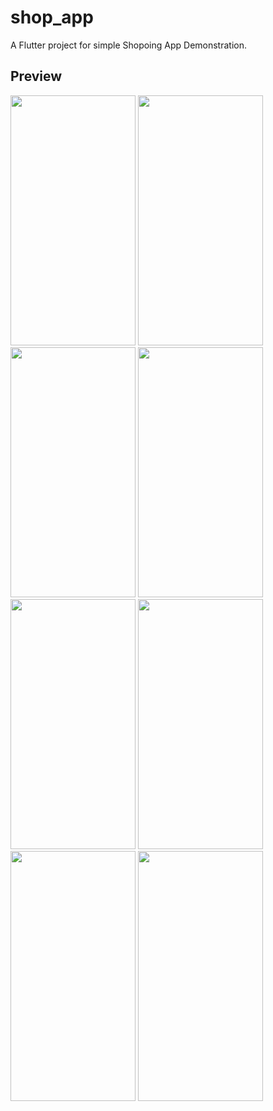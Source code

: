# shop_app

A Flutter project for simple Shopoing App Demonstration.

## Preview

<img src="https://user-images.githubusercontent.com/85961517/220825622-900e95bf-238e-4916-8dfa-fd60c4ff0d3f.jpg" width="200" height="400" /> <img src="https://user-images.githubusercontent.com/85961517/220826450-89379b0b-615d-40f8-86c9-3ad9d50925de.jpg" width="200" height="400" /> <img src="https://user-images.githubusercontent.com/85961517/220826823-37221431-778a-4565-b4c2-19323b984723.jpg" width="200" height="400" /> <img src="https://user-images.githubusercontent.com/85961517/220828131-8dbd5c58-c59e-4c36-bfab-cebd15669dd5.jpg" width="200" height="400" /> <img src="https://user-images.githubusercontent.com/85961517/220828317-707a9007-935d-43e3-834b-553e31c2465d.jpg" width="200" height="400" /> <img src="https://user-images.githubusercontent.com/85961517/220828404-66c63b62-fdc0-4c5f-896b-b49b93c0aa91.jpg" width="200" height="400" /> <img src="https://user-images.githubusercontent.com/85961517/220828465-2813840b-addc-4e2c-9e61-ecd141568a7b.jpg" width="200" height="400" /> <img src="https://user-images.githubusercontent.com/85961517/220828529-bba87202-28d8-4e41-a6b7-92ae2c333537.jpg" width="200" height="400" />




